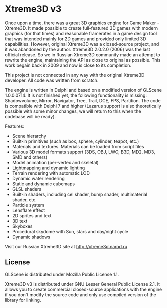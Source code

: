 Xtreme3D v3
===========
Once upon a time, there was a great 3D graphics engine for Game Maker - Xtreme3D. It made possible to create full-featured 3D games with modern graphics (for that times) and reasonable framerates in a game design tool that was intended mainly for 2D games and provided only limited 3D capabilities. However, original Xtreme3D was a closed-source project, and it was abandoned by the author. Xtreme3D 2.0.2.0 (2006) was the last official release. So we in Russian Xtreme3D community made an attempt to rewrite the engine, maintaining the API as close to original as possible. This work begain back in 2009 and now is close to its completion.

This project is not connected in any way with the original Xtreme3D developer. All code was written from scratch.

The engine is written in Delphi and based on a modified version of GLScene 1.0.0.0714. It is not finished yet, the following functionality is missing: Shadowvolume, Mirror, Navigator, Tree, Trail, DCE, FPS, Partition. The code is compatible with Delphi 7 and higher (Lazarus support is  also theoretically possible with some minor changes, we will return to this when the codebase will be ready).

Features:
* Scene hierarchy
* Built-in primitives (such as box, sphere, cylinder, teapot, etc.)
* Materials and textures. Materials can be loaded from script files
* Various 3D model formats support (3DS, OBJ, LWO, B3D, MD2, MD3, SMD and others)
* Model animation (per-vertex and skeletal)
* Lightmapping and dynamic lighting
* Terrain rendering with automatic LOD
* Dynamic water rendering
* Static and dynamic cubemaps
* GLSL shaders
* Built-in shaders, including cel shader, bump shader, multimaterial shader, etc.
* Particle system
* Lensflare effect
* 2D sprites and text
* 3D text
* Skyboxes
* Procedural skydome with Sun, stars and day/night cycle
* Dynamic shadows

Visit our Russian Xtreme3D site at http://xtreme3d.narod.ru

License
-------
GLScene is distributed under Mozilla Public License 1.1. 

Xtreme3D v3 is distributed under GNU Lesser General Public License 2.1. It allows you to create commercial closed-source applications with the engine if you  don't modify the source code and only use compiled version of the library for linking.
